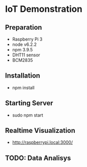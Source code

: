 # IoT Demonstration

## Preparation
* Raspberry Pi 3
* node v6.2.2
* npm 3.9.5
* DHT11 sensor
* BCM2835

## Installation
* npm install

## Starting Server
* sudo npm start

## Realtime Visualization
* http://raspberrypi.local:3000/

## TODO: Data Analisys


